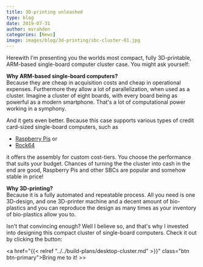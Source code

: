 ```yaml
---
title: 3D-printing unleashed
type: blog
date: 2019-07-31
author: mvrahden
categories: [News]
image: images/blog/3d-printing/sbc-cluster-01.jpg
---
```


Herewith I'm presenting you the worlds most compact, fully 3D-printable, ARM-based single-board computer cluster case.
You might ask yourself:

**Why ARM-based single-board computers?**   
Because they are cheap in acquisition costs and cheap in operational expenses. Furthermore they allow a lot of parallelization, when used as a cluster. Imagine a cluster of eight boards, with every board being as powerful as a modern smartphone. That's a lot of computational power working in a symphony.

And it gets even better. Because this case supports various types of credit card-sized single-board computers, such as

-  [Raspberry Pis](https://www.raspberrypi.org/products/raspberry-pi-3-model-b-plus/) or
-  [Rock64](https://www.pine64.org/devices/single-board-computers/rock64/)

it offers the assembly for custom cost-tiers. You choose the performance that suits your budget. Chances of turning the the cluster into cash in the end are good, Raspberry Pis and other SBCs are popular and somehow stable in price!

**Why 3D-printing?**   
Because it is a fully automated and repeatable process. All you need is one 3D-design, and one 3D-printer machine and a decent amount of bio-plastics and you can reproduce the design as many times as your inventory of bio-plastics allow you to.

Isn't that convincing enough? Well I believe so, and that's why I invested into designing this compact cluster of single-board computers. Check it out by clicking the button: 

<a href="{{< relref "../../build-plans/desktop-cluster.md" >}}" class="btn btn-primary">Bring me to it! &gt;&gt; </a>